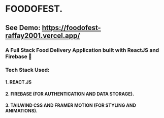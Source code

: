 # FOODOFEST.

## See Demo: https://foodofest-raffay2001.vercel.app/

### A Full Stack Food Delivery Application built with ReactJS and Firebase 🍟

### Tech Stack Used:

#### 1. REACT.JS

#### 2. FIREBASE (FOR AUTHENTICATION AND DATA STORAGE).

#### 3. TAILWIND CSS AND FRAMER MOTION (FOR STYLING AND ANIMATIONS).
